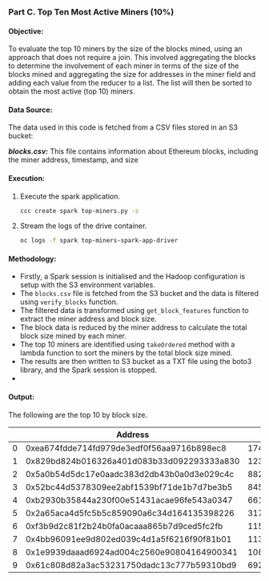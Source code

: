 
### Part C. Top Ten Most Active Miners (10%)
#### Objective:
To evaluate the top 10 miners by the size of the blocks mined, using an approach that does not require a join. This involved aggregating the blocks to determine the involvement of each miner in terms of the size of the blocks mined and aggregating the size for addresses in the miner field and adding each value from the reducer to a list. The list will then be sorted to obtain the most active (top 10) miners.

#### Data Source:

The data used in this code is fetched from a CSV files stored in an S3 bucket:

_**blocks.csv:**_  This file contains information about Ethereum blocks, including the miner address, timestamp, and size

#### Execution:

1. Execute the spark application.

    ```sh
    ccc create spark top-miners.py -s
    ```
2. Stream the logs of the drive container.

    ```sh
    oc logs -f spark top-miners-spark-app-driver
    ```
    
#### Methodology:
- Firstly, a Spark session is initialised and the Hadoop configuration is setup with the S3 environment variables.
- The `blocks.csv` file is fetched from the S3 bucket and the data is filtered using `verify_blocks` function.
- The filtered data is transformed using `get_block_features` function to extract the miner address and block size.
- The block data is reduced by the miner address to calculate the total block size mined by each miner.
- The top 10 miners are identified using `takeOrdered` method with a lambda function to sort the miners by the total block size mined.
- The results are then written to S3 bucket as a TXT file using the boto3 library, and the Spark session is stopped.
- 
#### Output:

The following are the top 10 by block size.

|    | Address                                    |       Value |   Rank |
|----|--------------------------------------------|-------------|--------|
|  0 | 0xea674fdde714fd979de3edf0f56aa9716b898ec8 | 17453393724 |      1 |
|  1 | 0x829bd824b016326a401d083b33d092293333a830 | 12310472526 |      2 |
|  2 | 0x5a0b54d5dc17e0aadc383d2db43b0a0d3e029c4c |  8825710065 |      3 |
|  3 | 0x52bc44d5378309ee2abf1539bf71de1b7d7be3b5 |  8451574409 |      4 |
|  4 | 0xb2930b35844a230f00e51431acae96fe543a0347 |  6614130661 |      5 |
|  5 | 0x2a65aca4d5fc5b5c859090a6c34d164135398226 |  3173096011 |      6 |
|  6 | 0xf3b9d2c81f2b24b0fa0acaaa865b7d9ced5fc2fb |  1152847020 |      7 |
|  7 | 0x4bb96091ee9d802ed039c4d1a5f6216f90f81b01 |  1134151226 |      8 |
|  8 | 0x1e9939daaad6924ad004c2560e90804164900341 |  1080436358 |      9 |
|  9 | 0x61c808d82a3ac53231750dadc13c777b59310bd9 |   692942577 |     10 |
